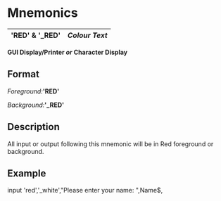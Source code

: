 # Mnemonics

**'RED' & '_RED'** |  **_Colour Text_**  
---|---  
  
**GUI Display/Printer _or_ Character Display**

##  Format

_Foreground:_**'RED'**  
  
 _Background:_**'_RED'**

##  Description

All input or output following this mnemonic will be in Red foreground or background.

##  Example

input 'red','_white',"Please enter your name: ",Name$,
